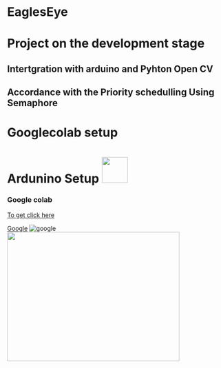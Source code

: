 # EaglesEye
# Project on the development stage

## Intertgration with arduino and Pyhton Open CV 
## Accordance with the Priority schedulling Using Semaphore 

# Googlecolab setup
# Ardunino Setup <img src = "https://encrypted-tbn0.gstatic.com/images?q=tbn:ANd9GcTQd6SYOOKFKkMQLTGqQcAxgWPxlNVKT8sNAq0ePgLseMVXa5SCXF5aTFR0Ip4anzV4Tes&usqp=CAU" width="60" height="60">
###  Google colab 
[To get click here](https://colab.research.google.com)

<a href="https://www.getpostman.com/" target="_blank">Google</a>
![google](https://cdn.svgporn.com/logos/google-icon.svg) 
<img src = "https://miro.medium.com/max/2000/1*gl0OdcvY4lnkSB8WvOghvw.jpeg" width="400" height="300">






